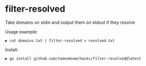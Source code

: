 # filter-resolved

Take domains on stdin and output them on stdout if they resolve

Usage example:

```
▶ cat domains.txt | filter-resolved > resolved.txt
```

Install:

```
▶ go install github.com/tomnomnom/hacks/filter-resolved@latest
```
